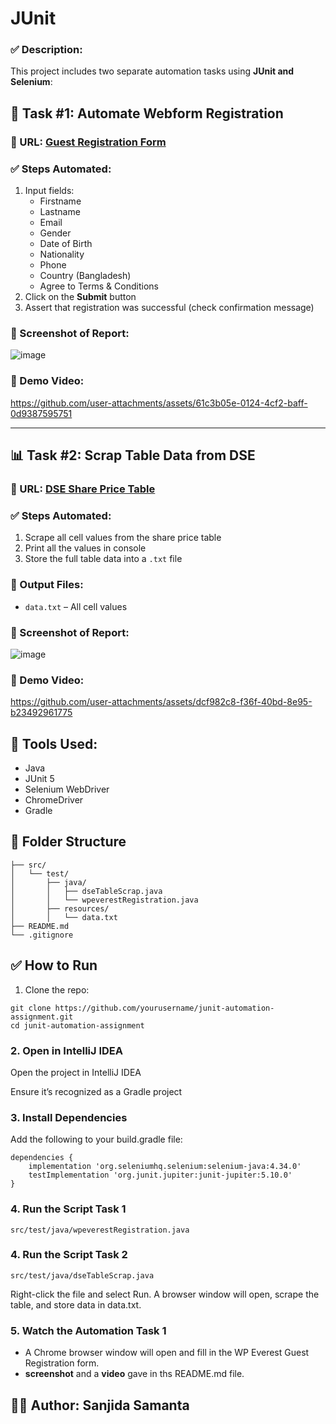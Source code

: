 # JUnit

### ✅ Description:
This project includes two separate automation tasks using **JUnit and Selenium**:

## 🚀 Task #1: Automate Webform Registration

### 🔗 URL: [Guest Registration Form](https://demo.wpeverest.com/user-registration/guest-registration-form/)

### ✅ Steps Automated:
1. Input fields:
   - Firstname
   - Lastname
   - Email
   - Gender
   - Date of Birth
   - Nationality
   - Phone
   - Country (Bangladesh)
   - Agree to Terms & Conditions  
2. Click on the **Submit** button  
3. Assert that registration was successful (check confirmation message)

### 📸 Screenshot of Report:
![image](https://github.com/user-attachments/assets/0e7aa96d-5b34-486b-a727-b3e7767fc843)

### 🎥 Demo Video:

https://github.com/user-attachments/assets/61c3b05e-0124-4cf2-baff-0d9387595751

---

## 📊 Task #2: Scrap Table Data from DSE

### 🔗 URL: [DSE Share Price Table](https://dsebd.org/latest_share_price_scroll_by_value.php)

### ✅ Steps Automated:
1. Scrape all cell values from the share price table  
2. Print all the values in console  
3. Store the full table data into a `.txt` file  

### 📁 Output Files:
- `data.txt` – All cell values

### 📸 Screenshot of Report:
![image](https://github.com/user-attachments/assets/a691ab3c-65d4-44d4-9027-52057dae4b39)

### 🎥 Demo Video:
https://github.com/user-attachments/assets/dcf982c8-f36f-40bd-8e95-b23492961775


## 🔧 Tools Used:  
- Java  
- JUnit 5  
- Selenium WebDriver  
- ChromeDriver  
- Gradle   

## 📂 Folder Structure
```
├── src/
│   └── test/
│       ├── java/
│       │   ├── dseTableScrap.java
│       │   └── wpeverestRegistration.java
│       ├── resources/
│       │   └── data.txt
├── README.md
└── .gitignore
```

## ✅ How to Run

1. Clone the repo:
```
git clone https://github.com/yourusername/junit-automation-assignment.git
cd junit-automation-assignment
```
### 2. Open in IntelliJ IDEA
Open the project in IntelliJ IDEA

Ensure it’s recognized as a Gradle project

### 3. Install Dependencies
Add the following to your build.gradle file:
```
dependencies {
    implementation 'org.seleniumhq.selenium:selenium-java:4.34.0'
    testImplementation 'org.junit.jupiter:junit-jupiter:5.10.0'
}
```
### 4. Run the Script Task 1
```
src/test/java/wpeverestRegistration.java
```

### 4. Run the Script Task 2
```
src/test/java/dseTableScrap.java
```
Right-click the file and select Run.
A browser window will open, scrape the table, and store data in data.txt.

### 5. Watch the Automation Task 1

- A Chrome browser window will open and fill in the WP Everest Guest Registration form.
- **screenshot** and a **video** gave in ths README.md file.

## 👨‍💻 Author: Sanjida Samanta    

